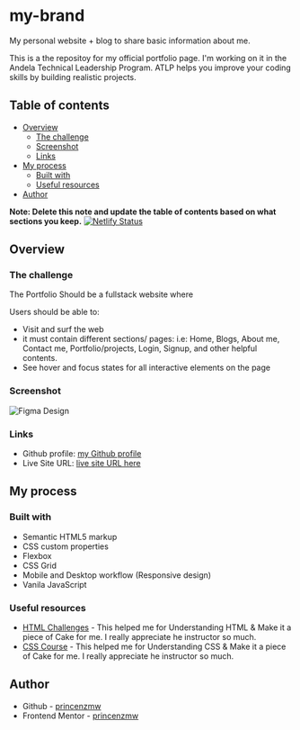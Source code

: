# my-brand
My personal website + blog to share basic information about me.

This is a the repositoy for my official portfolio page. I'm working on it in the Andela Technical Leadership Program. ATLP helps you improve your coding skills by building realistic projects.

## Table of contents

- [Overview](#overview)
  - [The challenge](#the-challenge)
  - [Screenshot](#screenshot)
  - [Links](#links)
- [My process](#my-process)
  - [Built with](#built-with)
  - [Useful resources](#useful-resources)
- [Author](#author)

**Note: Delete this note and update the table of contents based on what sections you keep.**
[![Netlify Status](https://api.netlify.com/api/v1/badges/9e7fc648-0c7f-41d5-8042-7276daab6831/deploy-status)](https://app.netlify.com/sites/princenzmw/deploys)

## Overview

### The challenge

The Portfolio Should be a fullstack website where

Users should be able to:

- Visit and surf the web
- it must contain different sections/ pages: i.e: Home, Blogs, About me, Contact me, Portfolio/projects, Login, Signup, and other helpful contents. 
- See hover and focus states for all interactive elements on the page

### Screenshot

![Figma Design](https://www.figma.com/file/gvoDJPv5rmkjs1b6LlDJde/my-brand?type=design&node-id=0%3A1&mode=design&t=HsItRdGwjdF8qSdG-1)

### Links

- Github profile: [my Github profile](https://github.com/princenzmw)
- Live Site URL: [live site URL here](https://princenzmw.github.io/my-brand-Prince/)

## My process

### Built with

- Semantic HTML5 markup
- CSS custom properties
- Flexbox
- CSS Grid
- Mobile and Desktop workflow (Responsive design)
- Vanila JavaScript

### Useful resources

- [HTML Challenges](https://www.frontendmentor.io/challenges) - This helped me for Understanding HTML & Make it a piece of Cake for me. I really appreciate he instructor so much.
- [CSS Course](https://www.frontendmentor.io/challenges) - This helped me for Understanding CSS & Make it a piece of Cake for me. I really appreciate he instructor so much.

## Author

- Github - [princenzmw](https://github.com/princenzmw)
- Frontend Mentor - [princenzmw](https://www.frontendmentor.io/profile/princenzmw)
